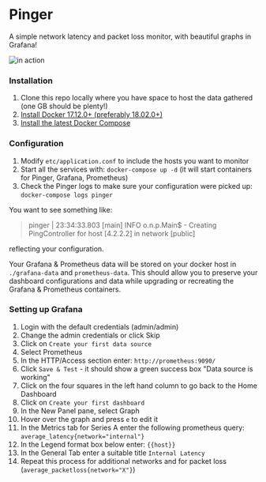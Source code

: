 # Pinger

A simple network latency and packet loss monitor, with beautiful graphs in Grafana!

![in action](https://s3-us-west-2.amazonaws.com/pinger-static/pinger.png)

### Installation

1. Clone this repo locally where you have space to host the data gathered (one GB should be plenty!) 
1. [Install Docker 17.12.0+ (preferably 18.02.0+)](https://docs.docker.com/install/)
1. [Install the latest Docker Compose](https://docs.docker.com/compose/install/)


### Configuration

1. Modify `etc/application.conf` to include the hosts you want to monitor
1. Start all the services with: `docker-compose up -d` (it will start containers for Pinger, Grafana, Prometheus)
1. Check the Pinger logs to make sure your configuration were picked up: `docker-compose logs pinger`
 
You want to see something like:

> pinger        | 23:34:33.803 [main] INFO  o.n.p.Main$ - Creating PingController for host [4.2.2.2] in network [public] 

reflecting your configuration.

Your Grafana & Prometheus data will be stored on your docker host in `./grafana-data` and `prometheus-data`. This should allow you to preserve your dashboard configurations and data while upgrading or recreating the Grafana & Prometheus containers.

### Setting up Grafana

1. Login with the default credentials (admin/admin)
1. Change the admin credentials or click Skip
1. Click on `Create your first data source`
1. Select Prometheus
1. In the HTTP/Access section enter: `http://prometheus:9090/`
1. Click `Save & Test` - it should show a green success box "Data source is working"
1. Click on the four squares in the left hand column to go back to the Home Dashboard
1. Click on `Create your first dashboard`
1. In the New Panel pane, select Graph
1. Hover over the graph and press `e` to edit it
1. In the Metrics tab for Series A enter the following prometheus query: `average_latency{network="internal"}`
1. In the Legend format box below enter: `{{host}}`
1. In the General Tab enter a suitable title `Internal Latency`
1. Repeat this process for additional networks and for packet loss (`average_packetloss{network="X"}`)




 